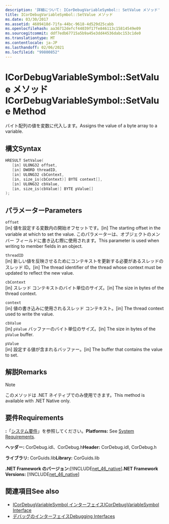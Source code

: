```yaml
---
description: '詳細について: ICorDebugVariableSymbol:: SetValue メソッド'
title: ICorDebugVariableSymbol::SetValue メソッド
ms.date: 03/30/2017
ms.assetid: 4609418d-71fa-44bc-9618-4d529d25cabb
ms.openlocfilehash: aa36712defcf44039f17fe846113c15814549e09
ms.sourcegitcommit: ddf7edb67715a5b9a45e3dd44536dabc153c1de0
ms.translationtype: MT
ms.contentlocale: ja-JP
ms.lasthandoff: 02/06/2021
ms.locfileid: "99800852"
---
```

# <a name="icordebugvariablesymbolsetvalue-method"></a><span data-ttu-id="c51d0-103">ICorDebugVariableSymbol::SetValue メソッド</span><span class="sxs-lookup"><span data-stu-id="c51d0-103">ICorDebugVariableSymbol::SetValue Method</span></span>

<span data-ttu-id="c51d0-104">バイト配列の値を変数に代入します。</span><span class="sxs-lookup"><span data-stu-id="c51d0-104">Assigns the value of a byte array to a variable.</span></span>  
  
## <a name="syntax"></a><span data-ttu-id="c51d0-105">構文</span><span class="sxs-lookup"><span data-stu-id="c51d0-105">Syntax</span></span>  
  
```cpp  
HRESULT SetValue(  
   [in] ULONG32 offset,  
   [in] DWORD threadID,  
   [in] ULONG32 cbContext,  
   [in, size_is(cbContext)] BYTE context[],  
   [in] ULONG32 cbValue,  
   [in, size_is(cbValue)] BYTE pValue[]  
);  
```  
  
## <a name="parameters"></a><span data-ttu-id="c51d0-106">パラメーター</span><span class="sxs-lookup"><span data-stu-id="c51d0-106">Parameters</span></span>  

 `offset`  
 <span data-ttu-id="c51d0-107">[in] 値を設定する変数内の開始オフセットです。</span><span class="sxs-lookup"><span data-stu-id="c51d0-107">[in] The starting offset in the variable at which to set the value.</span></span> <span data-ttu-id="c51d0-108">このパラメーターは、オブジェクトのメンバー フィールドに書き込む際に使用されます。</span><span class="sxs-lookup"><span data-stu-id="c51d0-108">This parameter is used when writing to member fields in an object.</span></span>  
  
 `threadID`  
 <span data-ttu-id="c51d0-109">[in] 新しい値を反映させるためにコンテキストを更新する必要があるスレッドのスレッド ID。</span><span class="sxs-lookup"><span data-stu-id="c51d0-109">[in] The thread identifier of the thread whose context must be updated to reflect the new value.</span></span>  
  
 `cbContext`  
 <span data-ttu-id="c51d0-110">[in] スレッド コンテキストのバイト単位のサイズ。</span><span class="sxs-lookup"><span data-stu-id="c51d0-110">[in] The size in bytes of the thread context.</span></span>  
  
 `context`  
 <span data-ttu-id="c51d0-111">[in] 値の書き込みに使用されるスレッド コンテキスト。</span><span class="sxs-lookup"><span data-stu-id="c51d0-111">[in] The thread context used to write the value.</span></span>  
  
 `cbValue`  
 <span data-ttu-id="c51d0-112">[in] `pValue` バッファーのバイト単位のサイズ。</span><span class="sxs-lookup"><span data-stu-id="c51d0-112">[in] The size in bytes of the `pValue` buffer.</span></span>  
  
 `pValue`  
 <span data-ttu-id="c51d0-113">[in] 設定する値が含まれるバッファー。</span><span class="sxs-lookup"><span data-stu-id="c51d0-113">[in] The buffer that contains the value to set.</span></span>  
  
## <a name="remarks"></a><span data-ttu-id="c51d0-114">解説</span><span class="sxs-lookup"><span data-stu-id="c51d0-114">Remarks</span></span>  
  
> [!NOTE]
> <span data-ttu-id="c51d0-115">このメソッドは .NET ネイティブでのみ使用できます。</span><span class="sxs-lookup"><span data-stu-id="c51d0-115">This method is available with .NET Native only.</span></span>  
  
## <a name="requirements"></a><span data-ttu-id="c51d0-116">要件</span><span class="sxs-lookup"><span data-stu-id="c51d0-116">Requirements</span></span>  

 <span data-ttu-id="c51d0-117">**:**「[システム要件](../../get-started/system-requirements.md)」を参照してください。</span><span class="sxs-lookup"><span data-stu-id="c51d0-117">**Platforms:** See [System Requirements](../../get-started/system-requirements.md).</span></span>  
  
 <span data-ttu-id="c51d0-118">**ヘッダー:** CorDebug.idl、CorDebug.h</span><span class="sxs-lookup"><span data-stu-id="c51d0-118">**Header:** CorDebug.idl, CorDebug.h</span></span>  
  
 <span data-ttu-id="c51d0-119">**ライブラリ:** CorGuids.lib</span><span class="sxs-lookup"><span data-stu-id="c51d0-119">**Library:** CorGuids.lib</span></span>  
  
 <span data-ttu-id="c51d0-120">**.NET Framework のバージョン:**[!INCLUDE[net_46_native](../../../../includes/net-46-native-md.md)]</span><span class="sxs-lookup"><span data-stu-id="c51d0-120">**.NET Framework Versions:** [!INCLUDE[net_46_native](../../../../includes/net-46-native-md.md)]</span></span>  
  
## <a name="see-also"></a><span data-ttu-id="c51d0-121">関連項目</span><span class="sxs-lookup"><span data-stu-id="c51d0-121">See also</span></span>

- [<span data-ttu-id="c51d0-122">ICorDebugVariableSymbol インターフェイス</span><span class="sxs-lookup"><span data-stu-id="c51d0-122">ICorDebugVariableSymbol Interface</span></span>](icordebugvariablesymbol-interface.md)
- [<span data-ttu-id="c51d0-123">デバッグのインターフェイス</span><span class="sxs-lookup"><span data-stu-id="c51d0-123">Debugging Interfaces</span></span>](debugging-interfaces.md)
